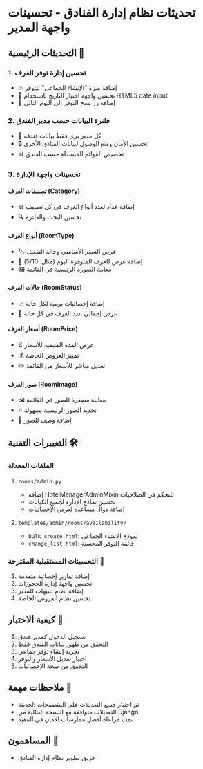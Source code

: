 # تحديثات نظام إدارة الفنادق - تحسينات واجهة المدير

## التحديثات الرئيسية 🌟

### 1. تحسين إدارة توفر الغرف
- ✨ إضافة ميزة "الإنشاء الجماعي" للتوفر
- 📅 تحسين واجهة اختيار التاريخ باستخدام HTML5 date input
- 🔄 إضافة زر نسخ التوفر إلى اليوم التالي

### 2. فلترة البيانات حسب مدير الفندق
- 🏨 كل مدير يرى فقط بيانات فندقه
- 🔒 تحسين الأمان ومنع الوصول لبيانات الفنادق الأخرى
- 📊 تخصيص القوائم المنسدلة حسب الفندق

### 3. تحسينات واجهة الإدارة

#### تصنيفات الغرف (Category)
- 📊 إضافة عداد لعدد أنواع الغرف في كل تصنيف
- 🔍 تحسين البحث والفلترة

#### أنواع الغرف (RoomType)
- 🏷️ عرض السعر الأساسي وحالة التفعيل
- 🔢 إضافة عرض للغرف المتوفرة اليوم (مثال: 5/10)
- 🖼️ معاينة الصورة الرئيسية في القائمة

#### حالات الغرف (RoomStatus)
- 📈 إضافة إحصائيات يومية لكل حالة
- 🔄 عرض إجمالي عدد الغرف في كل حالة

#### أسعار الغرف (RoomPrice)
- ⏳ عرض المدة المتبقية للأسعار
- 💰 تمييز العروض الخاصة
- ✏️ تعديل مباشر للأسعار من القائمة

#### صور الغرف (RoomImage)
- 🖼️ معاينة مصغرة للصور في القائمة
- ⭐ تحديد الصور الرئيسية بسهولة
- 📝 إضافة وصف للصور

## التغييرات التقنية 🛠️

### الملفات المعدلة
1. `rooms/admin.py`
   - إضافة HotelManagerAdminMixin للتحكم في الصلاحيات
   - تحسين نماذج الإدارة لجميع الكيانات
   - إضافة دوال مساعدة لعرض الإحصائيات

2. `templates/admin/rooms/availability/`
   - `bulk_create.html`: نموذج الإنشاء الجماعي
   - `change_list.html`: قائمة التوفر المحسنة

### التحسينات المستقبلية المقترحة 🎯
1. إضافة تقارير إحصائية متقدمة
2. تحسين واجهة إدارة الحجوزات
3. إضافة نظام تنبيهات للمدير
4. تحسين نظام العروض الخاصة

## كيفية الاختبار 🧪
1. تسجيل الدخول كمدير فندق
2. التحقق من ظهور بيانات الفندق فقط
3. تجربة إنشاء توفر جماعي
4. اختبار تعديل الأسعار والتوفر
5. التحقق من صحة الإحصائيات

## ملاحظات مهمة 📝
- تم اختبار جميع التعديلات على المتصفحات الحديثة
- التعديلات متوافقة مع النسخة الحالية من Django
- تمت مراعاة أفضل ممارسات الأمان في التنفيذ

## المساهمون 👥
- فريق تطوير نظام إدارة الفنادق
